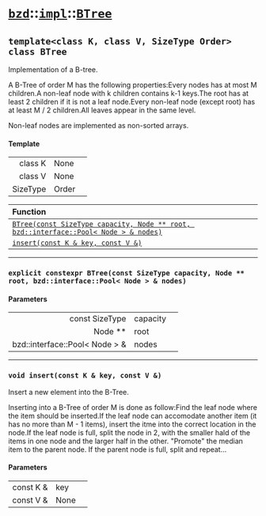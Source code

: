 # [`bzd`](../../../index.md)::[`impl`](../../index.md)::[`BTree`](../index.md)

## `template<class K, class V, SizeType Order> class BTree`
Implementation of a B-tree.

A B-Tree of order M has the following properties:Every nodes has at most M children.A non-leaf node with k children contains k-1 keys.The root has at least 2 children if it is not a leaf node.Every non-leaf node (except root) has at least M / 2 children.All leaves appear in the same level.

Non-leaf nodes are implemented as non-sorted arrays.
#### Template
||||
|---:|:---|:---|
|class K|None||
|class V|None||
|SizeType|Order||

|Function||
|:---|:---|
|[`BTree(const SizeType capacity, Node ** root, bzd::interface::Pool< Node > & nodes)`](./index.md)||
|[`insert(const K & key, const V &)`](./index.md)||
------
### `explicit constexpr BTree(const SizeType capacity, Node ** root, bzd::interface::Pool< Node > & nodes)`

#### Parameters
||||
|---:|:---|:---|
|const SizeType|capacity||
|Node **|root||
|bzd::interface::Pool< Node > &|nodes||
------
### `void insert(const K & key, const V &)`
Insert a new element into the B-Tree.

Inserting into a B-Tree of order M is done as follow:Find the leaf node where the item should be inserted.If the leaf node can accomodate another item (it has no more than M - 1 items), insert the itme into the correct location in the node.If the leaf node is full, split the node in 2, with the smaller hald of the items in one node and the larger half in the other. "Promote" the median item to the parent node. If the parent node is full, split and repeat...
#### Parameters
||||
|---:|:---|:---|
|const K &|key||
|const V &|None||

